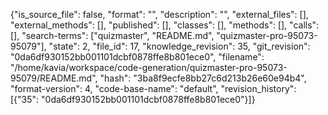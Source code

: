 {"is_source_file": false, "format": "", "description": "", "external_files": [], "external_methods": [], "published": [], "classes": [], "methods": [], "calls": [], "search-terms": ["quizmaster", "README.md", "quizmaster-pro-95073-95079"], "state": 2, "file_id": 17, "knowledge_revision": 35, "git_revision": "0da6df930152bb001101dcbf0878ffe8b801ece0", "filename": "/home/kavia/workspace/code-generation/quizmaster-pro-95073-95079/README.md", "hash": "3ba8f9ecfe8bb27c6d213b26e60e94b4", "format-version": 4, "code-base-name": "default", "revision_history": [{"35": "0da6df930152bb001101dcbf0878ffe8b801ece0"}]}
